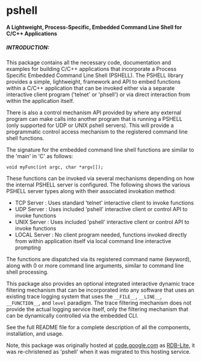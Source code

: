 # pshell
**A Lightweight, Process-Specific, Embedded Command Line Shell for C/C++ Applications**

##### INTRODUCTION:

This package contains all the necessary code, documentation and examples for
building C/C++ applications that incorporate a Process Specific Embedded
Command Line Shell (PSHELL).  The PSHELL library provides a simple, lightweight,
framework and API to embed functions within a C/C++ application that can be
invoked either via a separate interactive client program ('telnet' or 'phsell') 
or via direct interaction from within the application itself.

There is also a control mechanism API provided by where any external program
can make calls into another program that is running a PSHELL (only supported for
UDP or UNIX pshell servers).  This will provide a programmatic control access 
mechanism to the registered command line shell functions.

The signature for the embedded command line shell functions are similar to the 
'main' in 'C' as follows:

`void myFunc(int argc, char *argv[]);`

These functions can be invoked via several mechanisms depending on how the internal PSHELL 
server is configured.  The following shows the various PSHELL server types along with their 
associated invokation method:

* TCP Server   : Uses standard 'telnet' interactive client to invoke functions
* UDP Server   : Uses included 'pshell' interactive client or control API to invoke functions
* UNIX Server  : Uses included 'pshell' interactive client or control API to invoke functions
* LOCAL Server : No client program needed, functions invoked directly from within application 
                 itself via local command line interactive prompting

The functions are dispatched via its registered command name (keyword), along
with 0 or more command line arguments, similar to command line shell processing.

This package also provides an optional integrated interactive dynamic trace filtering mechanism that 
can be incorporated into any software that uses an existing trace logging system that uses the `__FILE__`, 
`__LINE__`, `__FUNCTION__`, and `level` paradigm. The trace filtering mechanism does not provide the actual 
logging service itself, only the filtering mechanism that can be dynamically controlled via the embedded CLI. 

See the full README file for a complete description of all the components, installation, and usage.

Note, this package was originally hosted at [code.google.com](https://code.google.com) as 
[RDB-Lite](https://code.google.com/p/rdb-lite), it was re-christened as 'pshell' when it was 
migrated to this hosting service.
